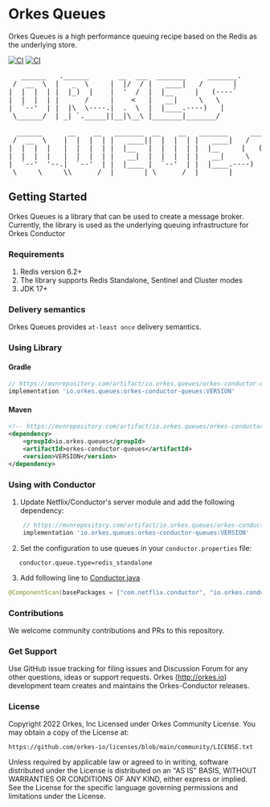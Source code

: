 # Orkes Queues
Orkes Queues is a high performance queuing recipe based on the Redis as the underlying store.  

[![CI](https://github.com/orkes-io/orkes-queues/actions/workflows/ci.yaml/badge.svg)](https://github.com/orkes-io/orkes-queues/actions/workflows/ci.yml)
[![CI](https://img.shields.io/badge/license-orkes%20community%20license-green)](https://github.com/orkes-io/licenses/blob/main/community/LICENSE.txt)

<pre>
   ______   .______       __  ___  _______     _______.
 /  __  \  |   _  \     |  |/  / |   ____|   /       |
|  |  |  | |  |_)  |    |  '  /  |  |__     |   (----`
|  |  |  | |      /     |    <   |   __|     \   \    
|  `--'  | |  |\  \----.|  .  \  |  |____.----)   |   
 \______/  | _| `._____||__|\__\ |_______|_______/    
                                                      
  ______      __    __   _______  __    __   _______     _______.
 /  __  \    |  |  |  | |   ____||  |  |  | |   ____|   /       |
|  |  |  |   |  |  |  | |  |__   |  |  |  | |  |__     |   (----`
|  |  |  |   |  |  |  | |   __|  |  |  |  | |   __|     \   \    
|  `--'  '--.|  `--'  | |  |____ |  `--'  | |  |____.----)   |   
 \_____\_____\\______/  |_______| \______/  |_______|_______/    
</pre>

## Getting Started
Orkes Queues is a library that can be used to create a message broker.  Currently, the library is used as the underlying
queuing infrastructure for Orkes Conductor

### Requirements
1. Redis version 6.2+
2. The library supports Redis Standalone, Sentinel and Cluster modes
3. JDK 17+

### Delivery semantics
Orkes Queues provides `at-least once` delivery semantics.

### Using Library

#### Gradle

```groovy
// https://mvnrepository.com/artifact/io.orkes.queues/orkes-conductor-queues
implementation 'io.orkes.queues:orkes-conductor-queues:VERSION'
```

#### Maven
```xml
<!-- https://mvnrepository.com/artifact/io.orkes.queues/orkes-conductor-queues -->
<dependency>
    <groupId>io.orkes.queues</groupId>
    <artifactId>orkes-conductor-queues</artifactId>
    <version>VERSION</version>
</dependency>
```

### Using with Conductor
1. Update Netflix/Conductor's server module and add the following dependency:

```groovy
    // https://mvnrepository.com/artifact/io.orkes.queues/orkes-conductor-queues
    implementation 'io.orkes.queues:orkes-conductor-queues:VERSION'
```

2. Set the configuration to use queues in your `conductor.properties` file:
 ```properties
    conductor.queue.type=redis_standalone
```
3. Add following line to [Conductor.java](https://github.com/Netflix/conductor/blob/main/server/src/main/java/com/netflix/conductor/Conductor.java#L29)
```java
@ComponentScan(basePackages = {"com.netflix.conductor", "io.orkes.conductor"})
```

### Contributions
We welcome community contributions and PRs to this repository.

### Get Support 
Use GitHub issue tracking for filing issues and Discussion Forum for any other questions, ideas or support requests.
Orkes (http://orkes.io) development team creates and maintains the Orkes-Conductor releases.

### License
Copyright 2022 Orkes, Inc
Licensed under Orkes Community License.  You may obtain a copy of the License at:
```
https://github.com/orkes-io/licenses/blob/main/community/LICENSE.txt
```
Unless required by applicable law or agreed to in writing, software distributed under the License is distributed on an "AS IS" BASIS, WITHOUT WARRANTIES OR CONDITIONS OF ANY KIND, either express or implied. See the License for the specific language governing permissions and limitations under the License.